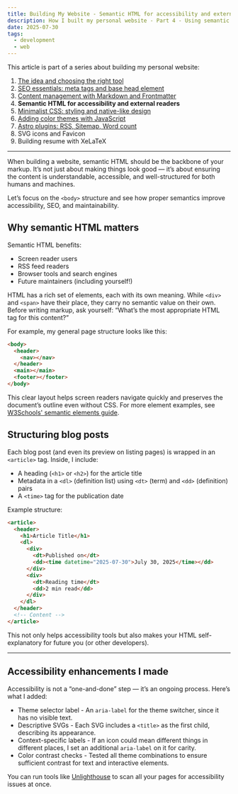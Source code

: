 ```yaml
---
title: Building My Website - Semantic HTML for accessibility and external readers (Part 4)
description: How I built my personal website - Part 4 - Using semantic HTML to improve accessibility, structure, and compatibility with external readers.
date: 2025-07-30
tags:
  - development
  - web
---
```


This article is part of a series about building my personal website:

1. [The idea and choosing the right tool](/posts/this-website/01-idea-and-choosing-tool)
2. [SEO essentials: meta tags and base head element](/posts/this-website/02-seo-meta-tags)
3. [Content management with Markdown and Frontmatter](/posts/this-website/03-markdown-and-frontmatter)
4. __Semantic HTML for accessibility and external readers__
5. [Minimalist CSS: styling and native-like design](/posts/this-website/05-minimal-css)
6. [Adding color themes with JavaScript](/posts/this-website/06-javascript)
7. [Astro plugins: RSS, Sitemap, Word count](/posts/this-website/07-astro-plugins)
8. SVG icons and Favicon
9. Building resume with XeLaTeX

---

When building a website, semantic HTML should be the backbone of your markup.
It’s not just about making things look good — it’s about ensuring
the content is understandable, accessible, and well-structured
for both humans and machines.

Let’s focus on the `<body>` structure and see how proper semantics
improve accessibility, SEO, and maintainability.

## Why semantic HTML matters

Semantic HTML benefits:

- Screen reader users
- RSS feed readers
- Browser tools and search engines
- Future maintainers (including yourself!)

HTML has a rich set of elements, each with its own meaning.
While `<div>` and `<span>` have their place,
they carry no semantic value on their own.
Before writing markup, ask yourself:
“What’s the most appropriate HTML tag for this content?”

For example, my general page structure looks like this:

```html
<body>
  <header>
    <nav></nav>
  </header>
  <main></main>
  <footer></footer>
</body>
```

This clear layout helps screen readers navigate quickly
and preserves the document’s outline even without CSS.
For more element examples, see
[W3Schools' semantic elements guide](https://www.w3schools.com/html/html5_semantic_elements.asp).

## Structuring blog posts

Each blog post (and even its preview on listing pages)
is wrapped in an `<article>` tag.
Inside, I include:

- A heading (`<h1>` or `<h2>`) for the article title
- Metadata in a `<dl>` (definition list) using `<dt>` (term) and `<dd>` (definition) pairs
- A `<time>` tag for the publication date

Example structure:

```html
<article>
  <header>
    <h1>Article Title</h1>
    <dl>
      <div>
        <dt>Published on</dt>
        <dd><time datetime="2025-07-30">July 30, 2025</time></dd>
      </div>
      <div>
        <dt>Reading time</dt>
        <dd>2 min read</dd>
      </div>
    </dl>
  </header>
  <!-- Content -->
</article>
```

This not only helps accessibility tools but also makes your
HTML self-explanatory for future you (or other developers).

---

## Accessibility enhancements I made

Accessibility is not a “one-and-done” step — it’s an ongoing process.
Here’s what I added:

- Theme selector label - An `aria-label` for the theme switcher,
since it has no visible text.
- Descriptive SVGs - Each SVG includes a `<title>` as the first child,
describing its appearance.
- Context-specific labels - If an icon could mean different things in different places,
I set an additional `aria-label` on it for carity.
- Color contrast checks - Tested all theme combinations to ensure sufficient contrast
for text and interactive elements.

You can run tools like [Unlighthouse](https://unlighthouse.dev/)
to scan all your pages for accessibility issues at once.
